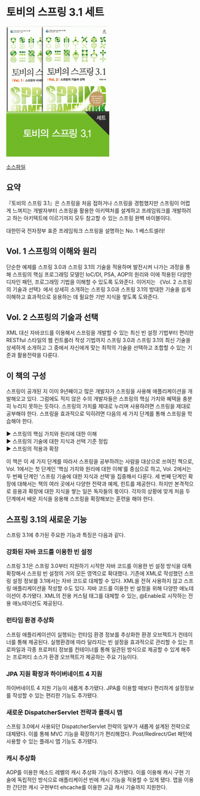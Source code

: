 # 토비의 스프링 3.1 세트

![1](00.jpg)

[소스파일](https://github.com/AcornPublishing/toby-spring3-1-set)

## 요약
『토비의 스프링 3.1』은 스프링을 처음 접하거나 스프링을 경험했지만 스프링이 어렵게 느껴지는 개발자부터 스프링을 활용한 아키텍처를 설계하고 프레임워크를 개발하려고 하는 아키텍트에 이르기까지 모두 참고할 수 있는 스프링 완벽 바이블이다.

대한민국 전자정부 표준 프레임워크 스프링을 설명하는 No. 1 베스트셀러!

## Vol. 1 스프링의 이해와 원리
단순한 예제를 스프링 3.0과 스프링 3.1의 기술을 적용하며 발전시켜 나가는 과정을 통해 스프링의 핵심 프로그래밍 모델인 IoC/DI, PSA, AOP의 원리와 이에 적용된 다양한 디자인 패턴, 프로그래밍 기법을 이해할 수 있도록 도와준다. 이어지는 《Vol. 2 스프링의 기술과 선택》에서 상세히 소개하는 스프링 3.0과 스프링 3.1의 방대한 기술을 쉽게 이해하고 효과적으로 응용하는 데 필요한 기반 지식을 쌓도록 도와준다.

## Vol. 2 스프링의 기술과 선택
XML 대신 자바코드를 이용해서 스프링을 개발할 수 있는 최신 빈 설정 기법부터 편리한 RESTful 스타일의 웹 컨트롤러 작성 기법까지 스프링 3.0과 스프링 3.1의 최신 기술을 상세하게 소개하고 그 중에서 자신에게 맞는 최적의 기술을 선택하고 조합할 수 있는 기준과 활용전략을 다룬다.

## 이 책의 구성
스프링이 공개된 지 이미 9년째이고 많은 개발자가 스프링을 사용해 애플리케이션을 개발해오고 있다. 그럼에도 적지 않은 수의 개발자들은 스프링의 핵심 가치와 혜택을 충분히 누리지 못하는 듯하다. 스프링의 가치를 제대로 누리며 사용하려면 스프링을 제대로 공부해야 한다. 스프링을 효과적으로 익히려면 다음의 세 가지 단계를 통해 스프링을 학습해야 한다.

▶ 스프링의 핵심 가치와 원리에 대한 이해<br>
▶ 스프링의 기술에 대한 지식과 선택 기준 정립<br>
▶ 스프링의 적용과 확장<br>

이 책은 이 세 가지 단계를 따라서 스프링을 공부하려는 사람을 대상으로 쓰여진 책으로, Vol. 1에서는 첫 단계인 ‘핵심 가치와 원리에 대한 이해’를 중심으로 하고, Vol. 2에서는 두 번째 단계인 ‘스프링 기술에 대한 지식과 선택’을 집중해서 다룬다. 세 번째 단계인 확장에 대해서는 책의 여러 곳에서 다양한 전략과 예제, 힌트를 제공한다. 하지만 본격적으로 응용과 확장에 대한 지식을 쌓는 일은 독자들의 몫이다. 각자의 상황에 맞게 처음 두 단계에서 배운 지식을 응용해 스프링을 확장해보는 훈련을 해야 한다.

## 스프링 3.1의 새로운 기능
스프링 3.1에 추가된 주요한 기능과 특징은 다음과 같다.

### 강화된 자바 코드를 이용한 빈 설정
스프링 3.1은 스프링 3.0부터 지원하기 시작한 자바 코드를 이용한 빈 설정 방식을 대폭 확장해서 스프링 빈 설정의 거의 모든 영역으로 확대했다. 기존에 XML로 작성했던 스프링 설정 정보를 3.1에서는 자바 코드로 대체할 수 있다. XML을 전혀 사용하지 않고 스프링 애플리케이션을 작성할 수도 있다. 자바 코드를 이용한 빈 설정을 위해 다양한 애노테이션이 추가됐다. XML의 전용 커스텀 태그를 대체할 수 있는, @Enable로 시작하는 전용 애노테이션도 제공된다.

### 런타임 환경 추상화
스프링 애플리케이션이 실행되는 런타임 환경 정보를 추상화한 환경 오브젝트가 컨테이너를 통해 제공된다. 실행환경에 따라 달라지는 빈 설정을 효과적으로 관리할 수 있는 프로파일과 각종 프로퍼티 정보를 컨테이너를 통해 일관된 방식으로 제공할 수 있게 해주는 프로퍼티 소스가 환경 오브젝트가 제공하는 주요 기능이다.

### JPA 지원 확장과 하이버네이트 4 지원
하이버네이트 4 지원 기능이 새롭게 추가됐다. JPA를 이용할 때보다 편리하게 설정정보를 작성할 수 있는 편리한 기능도 추가됐다.

### 새로운 DispatcherServlet 전략과 플래시 맵
스프링 3.0에서 사용되던 DispatcherServlet 전략의 일부가 새롭게 설계된 전략으로 대체됐다. 이를 통해 MVC 기능을 확장하기가 편리해졌다. Post/Redirect/Get 패턴에 사용할 수 있는 플래시 맵 기능도 추가됐다.

### 캐시 추상화
AOP를 이용한 메소드 레벨의 캐시 추상화 기능이 추가됐다. 이를 이용해 캐시 구현 기술에 독립적인 방식으로 애플리케이션 빈에 캐시 기능을 적용할 수 있게 됐다. 맵을 이용한 간단한 캐시 구현부터 ehcache를 이용한 고급 캐시 기술까지 지원한다.


